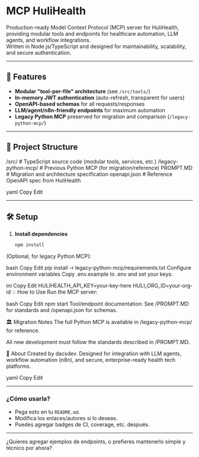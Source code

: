 # MCP HuliHealth

Production-ready Model Context Protocol (MCP) server for HuliHealth, providing modular tools and endpoints for healthcare automation, LLM agents, and workflow integrations.  
Written in Node.js/TypeScript and designed for maintainability, scalability, and secure authentication.

---

## 🚀 Features

- **Modular "tool-per-file" architecture** (see `/src/tools/`)
- **In-memory JWT authentication** (auto-refresh, transparent for users)
- **OpenAPI-based schemas** for all requests/responses
- **LLM/agent/n8n-friendly endpoints** for maximum automation
- **Legacy Python MCP** preserved for migration and comparison (`/legacy-python-mcp/`)

---

## 📂 Project Structure

/src/ # TypeScript source code (modular tools, services, etc.)
/legacy-python-mcp/ # Previous Python MCP (for migration/reference)
PROMPT.MD # Migration and architecture specification
openapi.json # Reference OpenAPI spec from HuliHealth

yaml
Copy
Edit

---

## 🛠️ Setup

1. **Install dependencies**
   ```bash
   npm install
(Optional, for legacy Python MCP):

bash
Copy
Edit
pip install -r legacy-python-mcp/requirements.txt
Configure environment variables
Copy .env.example to .env and set your keys:

ini
Copy
Edit
HULIHEALTH_API_KEY=your-key-here
HULI_ORG_ID=your-org-id
💡 How to Use
Run the MCP server:

bash
Copy
Edit
npm start
Tool/endpoint documentation:
See /PROMPT.MD for standards and /openapi.json for schemas.

🏛️ Migration Notes
The full Python MCP is available in /legacy-python-mcp/ for reference.

All new development must follow the standards described in /PROMPT.MD.

🤖 About
Created by dacsdev.
Designed for integration with LLM agents, workflow automation (n8n), and secure, enterprise-ready health tech platforms.

yaml
Copy
Edit

---

### **¿Cómo usarla?**
- Pega esto en tu `README.md`.
- Modifica los enlaces/autores si lo deseas.
- Puedes agregar badges de CI, coverage, etc. después.

---

¿Quieres agregar ejemplos de endpoints, o prefieres mantenerlo simple y técnico por ahora?
